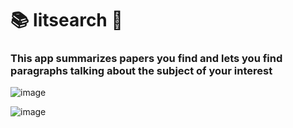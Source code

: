 # 📚 litsearch 📖

### This app summarizes papers you find and lets you find paragraphs talking about the subject of your interest  

![image](https://user-images.githubusercontent.com/112652713/225138177-1d929bca-4ea4-4f32-b70e-fcf2a23a9ba3.png)

![image](https://user-images.githubusercontent.com/112652713/225138626-ad3c6c35-c228-4ac0-9687-84bcd30e91e3.png)

